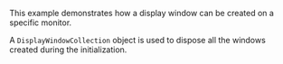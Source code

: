 ﻿This example demonstrates how a display window can be created on a specific monitor.

A `DisplayWindowCollection` object is used to dispose all the windows created during the initialization.